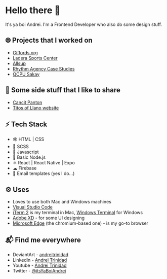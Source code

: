 # Hello there 👋

It's ya boi Andrei. I'm a Frontend Developer who also do some design stuff.

## 🌐 Projects that I worked on 
- [Giffords.org](https://giffords.org/)
- [Ladera Sports Center](https://www.laderasc.com/)
- [Allsup](https://www.allsup.com/)
- [Rhythm Agency Case Studies](https://rhythmagency.com/case-studies)
- [QCPU Sakay](https://websakay.web.app/)

## 🐫 Some side stuff that I like to share
- [Cancit Panton](https://wuckyme.netlify.app/)
- [Titos of Llano website](https://titos.netlify.app/)

## ⚡ Tech Stack
- 🕸 HTML | CSS
- 🌸 SCSS
- 🤔 Javascript
- 🐛 Basic Node.js
- ⚛ React | React Native | Expo
- ☁ Firebase
- 📧 Email templates (yes I do...)

## ⚙ Uses
- Loves to use both Mac and Windows machines
- [Visual Studio Code](https://code.visualstudio.com/)
- [iTerm 2](https://iterm2.com/) is my terminal in Mac, [Windows Terminal](https://www.microsoft.com/en-us/p/windows-terminal/9n0dx20hk701?activetab=pivot:overviewtab) for Windows
- [Adobe XD](https://www.adobe.com/sea/products/xd.html) - for some UI designing
- [Microsoft Edge](https://www.microsoft.com/en-us/edge) (the chromium-based one) - is my go-to browser

## 📬 Find me everywhere
- DeviantArt - [andreitrinidad](https://www.deviantart.com/andreitrinidad)
- LinkedIn - [Andrei Trinidad](https://www.linkedin.com/in/andreitrinidad/)
- Youtube - [Andrei Trinidad](https://www.youtube.com/channel/UCfrTP03-laS0mcfLpuofUng)
- Twitter - [@itsYaBoiAndrei](https://twitter.com/itsYaBoiAndrei)
